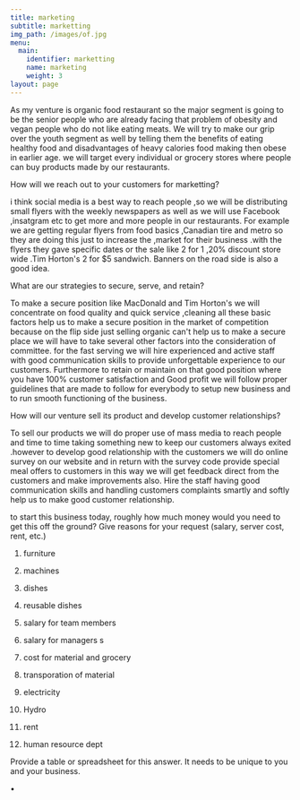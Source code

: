 ```yaml
---
title: marketing
subtitle: marketting
img_path: /images/of.jpg
menu:
  main:
    identifier: marketting
    name: marketing
    weight: 3
layout: page
---
```

As my venture is organic food restaurant so the major segment is going to be the senior people who are already facing that problem of obesity and vegan people who do not like eating meats. We will try to make our grip over the youth segment as well by telling them the benefits of eating healthy food and disadvantages of heavy calories food making then obese in earlier age. we will target every individual or grocery stores where people can buy products made by our restaurants.

How will we reach out to your customers for marketting?                                                              

i think social media is a best way to reach people ,so we will be distributing small flyers with the weekly newspapers as well as we will use Facebook ,insatgram etc to get more and more people in our restaurants. For example we are getting regular flyers from food basics ,Canadian tire and metro so they are doing this just to increase the ,market for their business .with the flyers they gave specific dates or the sale like 2 for 1 ,20% discount store wide .Tim Horton's 2 for $5 sandwich. Banners on the road side  is also a good idea.

 What are our strategies to secure, serve, and retain? 

To make a secure position like MacDonald and Tim Horton's we will concentrate on food quality and quick service ,cleaning all these basic factors help us to make a secure position in the market of competition because on the flip side just selling organic can't help us to make a secure place we will have to take several other factors into the consideration of committee. for the fast serving we will hire experienced and active staff with good communication skills to provide unforgettable experience to our customers. Furthermore to retain or  maintain on that good position where you have 100% customer satisfaction and Good profit we will follow proper guidelines that are made to follow for everybody to setup new business and to run smooth functioning of the business.

 How will our venture sell its product and develop customer relationships?

 To sell our products we will do proper use of mass media to reach people and time to time taking something new to keep our customers always exited .however to develop good relationship with the customers we will do online survey on our website and in return with the survey code provide special meal offers to customers in this way we will get feedback direct from the customers and make improvements also. Hire the staff having good communication skills and handling customers complaints smartly and softly help us to make good customer relationship.

 to start this business today, roughly how much money would you need to get this off the ground? Give reasons for your request (salary, server cost, rent, etc.)

1.	furniture

2.	machines

3.	dishes

4.	reusable dishes

5.	salary for team members

6.	salary for managers s

7.	cost for material and grocery

8.	transporation of material

9.	electricity

10.	Hydro

11.	rent

12.	human resource dept











Provide a table or spreadsheet for this answer. It needs to be unique to you and your business.

•

